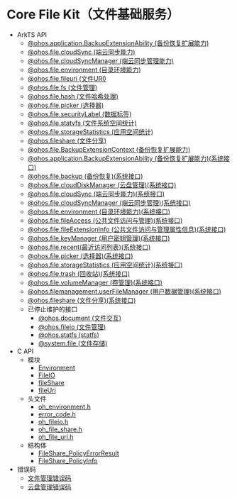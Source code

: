 # Core File Kit（文件基础服务）<!--core-file-api-->

<!--Kit: Core File Kit-->
<!--Subsystem: FileManagement-->
<!--Owner: @wangke25-->
<!--Designer: @bubble_mao; @gzhuangzhuang; @gsl_1234-->
<!--Tester: @liuhonggang123-->
<!--Adviser: @foryourself-->

- ArkTS API<!--core-file-arkts-->
  - [@ohos.application.BackupExtensionAbility (备份恢复扩展能力)](js-apis-application-backupExtensionAbility.md)
  - [@ohos.file.cloudSync (端云同步能力)](js-apis-file-cloudsync.md)
  - [@ohos.file.cloudSyncManager (端云同步管理能力)](js-apis-file-cloudsyncmanager.md)
  - [@ohos.file.environment (目录环境能力)](js-apis-file-environment.md)
  - [@ohos.file.fileuri (文件URI)](js-apis-file-fileuri.md)
  - [@ohos.file.fs (文件管理)](js-apis-file-fs.md)
  - [@ohos.file.hash (文件哈希处理)](js-apis-file-hash.md)
  - [@ohos.file.picker (选择器)](js-apis-file-picker.md)
  - [@ohos.file.securityLabel (数据标签)](js-apis-file-securityLabel.md)
  - [@ohos.file.statvfs (文件系统空间统计)](js-apis-file-statvfs.md)
  - [@ohos.file.storageStatistics (应用空间统计)](js-apis-file-storage-statistics.md)
  - [@ohos.fileshare (文件分享)](js-apis-fileShare.md)
  - [@ohos.file.BackupExtensionContext (备份恢复扩展能力)](js-apis-file-backupextensioncontext.md)
  <!--Del-->
  - [@ohos.application.BackupExtensionAbility (备份恢复扩展能力)(系统接口)](js-apis-application-backupExtensionAbility-sys.md)
  - [@ohos.file.backup (备份恢复)(系统接口)](js-apis-file-backup-sys.md)
  - [@ohos.file.cloudDiskManager (云盘管理)(系统接口)](js-apis-file-clouddiskmanager-sys.md)
  - [@ohos.file.cloudSync (端云同步能力)(系统接口)](js-apis-file-cloudsync-sys.md)
  - [@ohos.file.cloudSyncManager (端云同步管理)(系统接口)](js-apis-file-cloudsyncmanager-sys.md)
  - [@ohos.file.environment (目录环境能力)(系统接口)](js-apis-file-environment-sys.md)
  - [@ohos.file.fileAccess (公共文件访问与管理)(系统接口)](js-apis-fileAccess-sys.md)
  - [@ohos.file.fileExtensionInfo (公共文件访问与管理属性信息)(系统接口)](js-apis-fileExtensionInfo-sys.md)
  - [@ohos.file.keyManager (用户密钥管理)(系统接口)](js-apis-file-keymanager-sys.md)
  - [@ohos.file.recent(最近访问列表)(系统接口)](js-apis-file-recent-sys.md)
  - [@ohos.file.picker (选择器)(系统接口)](js-apis-file-picker-sys.md)
  - [@ohos.file.storageStatistics (应用空间统计)(系统接口)](js-apis-file-storage-statistics-sys.md)
  - [@ohos.file.trash (回收站)(系统接口)](js-apis-file-trash-sys.md)
  - [@ohos.file.volumeManager (卷管理)(系统接口)](js-apis-file-volumemanager-sys.md)
  - [@ohos.filemanagement.userFileManager (用户数据管理)(系统接口)](js-apis-userFileManager-sys.md)
  - [@ohos.fileshare (文件分享)(系统接口)](js-apis-fileShare-sys.md)
  <!--DelEnd-->
  - 已停止维护的接口<!--core-file-arkts-dep-->
    - [@ohos.document (文件交互)](js-apis-document.md)
    - [@ohos.fileio (文件管理)](js-apis-fileio.md)
    - [@ohos.statfs (statfs)](js-apis-statfs.md)
    - [@system.file (文件存储)](js-apis-system-file.md)
- C API<!--core-file-c-->
  - 模块<!--core-file-module-->
    - [Environment](capi-environment.md)
    - [FileIO](capi-fileio.md)
    - [fileShare](capi-fileshare.md)
    - [fileUri](capi-fileuri.md)
  - 头文件<!--core-file-headerfile-->
    - [oh_environment.h](capi-oh-environment-h.md)
    - [error_code.h](capi-error-code-h.md)
    - [oh_fileio.h](capi-oh-fileio-h.md)
    - [oh_file_share.h](capi-oh-file-share-h.md)
    - [oh_file_uri.h](capi-oh-file-uri-h.md)
  - 结构体<!--core-file-struct-->
    - [FileShare_PolicyErrorResult](capi-fileshare-fileshare-policyerrorresult.md)
    - [FileShare_PolicyInfo](capi-fileshare-fileshare-policyinfo.md)
- 错误码<!--core-file-arkts-errcode-->
  - [文件管理错误码](errorcode-filemanagement.md)
  <!--Del-->
  - [云盘管理错误码](errorcode-clouddiskmanager-sys.md)
  <!--DelEnd-->
  